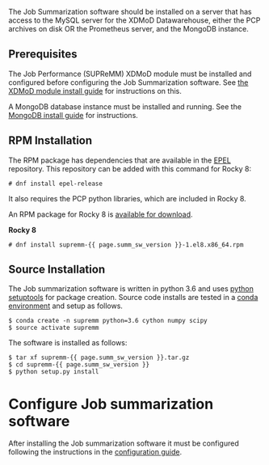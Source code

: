 
The Job Summarization software should be installed on a server that has
access to the MySQL server for the XDMoD Datawarehouse, either the PCP archives
on disk OR the Prometheus server, and the MongoDB instance.

## Prerequisites

The Job Performance (SUPReMM) XDMoD module must be installed and configured
before configuring the Job Summarization software. See [the XDMoD module install guide](supremm-install.md) for instructions
on this.

A MongoDB database instance must be installed and running. See the [MongoDB install guide](supremm-mongo) for instructions.

## RPM Installation

The RPM package has dependencies that are available in the [EPEL](http://fedoraproject.org/wiki/EPEL)
repository. This repository can be added with this command for Rocky 8:

    # dnf install epel-release

It also requires the PCP python libraries, which are included in Rocky 8.

An RPM package for Rocky 8 is [available for download](https://github.com/ubccr/supremm/releases/latest).

**Rocky 8**

    # dnf install supremm-{{ page.summ_sw_version }}-1.el8.x86_64.rpm

## Source Installation

The Job summarization software is written in python 3.6 and uses [python setuptools](https://setuptools.readthedocs.io/en/latest/)
for package creation. Source code installs are tested in a [conda environment](https://conda.io/docs/user-guide/install/download.html)
and setup as follows.

    $ conda create -n supremm python=3.6 cython numpy scipy
    $ source activate supremm

The software is installed as follows:

    $ tar xf supremm-{{ page.summ_sw_version }}.tar.gz
    $ cd supremm-{{ page.summ_sw_version }}
    $ python setup.py install


# Configure Job summarization software

After installing the Job summarization software it must be configured following the instructions in the [configuration guide](supremm-processing-configuration.md).
